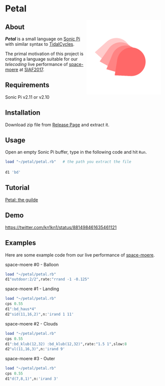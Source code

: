 # Petal
<img src="logo/p1.cfdg.png" alt="Petal logo" title="Petal" width="240" height="240" align="right" />

## About

_**Petal**_ is a small language on [Sonic Pi](http://sonic-pi.net/) with similar syntax to [TidalCycles](https://tidalcycles.org).

The primal motivation of this project is creating a language suitable for our _telecoding_ live performance of [space-moere](http://space-moere.org/) at [SIAF2017](http://siaf.jp/en/).

## Requirements

Sonic Pi v2.11 or v2.10

## Installation

Download zip file from [Release Page](https://github.com/siaflab/petal/releases/) and extract it.

## Usage

Open an empty Sonic Pi buffer, type in the following code and hit `Run`.

```ruby
load "~/petal/petal.rb"   # the path you extract the file

d1 'bd'
```

## Tutorial

[Petal: the guilde](https://github.com/siaflab/petal/blob/master/patterns.md)

## Demo

https://twitter.com/kn1kn1/status/881498461635461121

## Examples

Here are some example code from our live performance of [space-moere](http://space-moere.org/).

space-moere #0 - Balloon

```ruby
load "~/petal/petal.rb"
d1"outdoor:2/2",rate:"rrand -1 -0.125"
```

space-moere #1 - Landing

```ruby
load "~/petal/petal.rb"
cps 0.55
d1":bd_haus*4"
d2"sid(11,16,2)",n:'irand 1 11'
```

space-moere #2 - Clouds

```ruby
load "~/petal/petal.rb"
cps 0.55
d1":bd_klub(12,32) :bd_klub(12,32)",rate:"1.5 1",slow:8
d2"ul(11,16,3)",n:'irand 9'
```

space-moere #3 - Outer

```ruby
load "~/petal/petal.rb"
cps 0.55
d1"d(7,8,1)",n:'irand 3'
```
